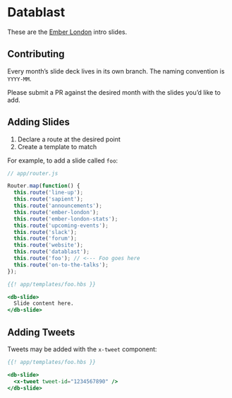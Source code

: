 # Datablast

These are the [Ember London](http://emberlondon.com) intro slides.

## Contributing

Every month’s slide deck lives in its own branch. The naming convention is `YYYY-MM`.

Please submit a PR against the desired month with the slides you’d like to add.

## Adding Slides

1. Declare a route at the desired point
2. Create a template to match

For example, to add a slide called `foo`:

```js
// app/router.js

Router.map(function() {
  this.route('line-up');
  this.route('sapient');
  this.route('announcements');
  this.route('ember-london');
  this.route('ember-london-stats');
  this.route('upcoming-events');
  this.route('slack');
  this.route('forum');
  this.route('website');
  this.route('datablast');
  this.route('foo'); // <--- Foo goes here
  this.route('on-to-the-talks');
});
```

```hbs
{{! app/templates/foo.hbs }}

<db-slide>
  Slide content here.
</db-slide>
```

## Adding Tweets

Tweets may be added with the `x-tweet` component:

```hbs
{{! app/templates/foo.hbs }}

<db-slide>
  <x-tweet tweet-id="1234567890" />
</db-slide>
```

